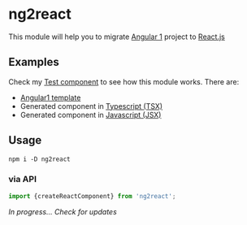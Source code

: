 # ng2react

This module will help you to migrate [Angular 1](https://angularjs.org/) project
to [React.js](https://reactjs.org/)

## Examples
Check my [Test component](__tests__/component) to see how this module works. There are:
* [Angular1 template](__tests__/component/template.html)
* Generated component in [Typescript (TSX)](__tests__/component/index.tsx)
* Generated component in [Javascript (JSX)](__tests__/component/index.jsx)

## Usage
```shell
npm i -D ng2react
```

### via API
```js
import {createReactComponent} from 'ng2react';
```

*In progress... Check for updates*
